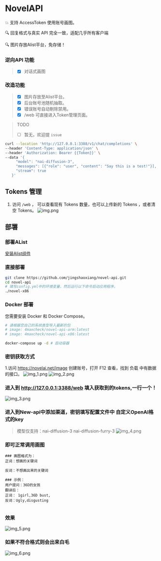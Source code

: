 # NovelAPI

💥 支持 AccessToken 使用账号画图。

🔍 回复格式与真实 API 完全一致，适配几乎所有客户端

🔍 图片存放Alist平台，免存储！

### 逆向API 功能
> - [x] 对话式画图

### 改造功能
> - [x] 图片存放至Alist平台。
> - [x] 后台账号池随机抽取。
> - [x] 错误账号自动剔除禁用。
> - [x] /web 可直接进入Token管理页面。

> TODO
> - [ ] 暂无，欢迎提 `issue`

```bash
curl --location 'http://127.0.0.1:3388/v1/chat/completions' \
--header 'Content-Type: application/json' \
--header 'Authorization: Bearer {{Token}}' \
--data '{
     "model": "nai-diffusion-3",
     "messages": [{"role": "user", "content": "Say this is a test!"}],
     "stream": true
   }'
```

## Tokens 管理

1. 访问 `/web` ， 可以查看现有 Tokens 数量，也可以上传新的 Tokens ，或者清空 Tokens。
![img.png](images/img.png)

## 部署

### 部署AList
[安装Alist组件](https://www.master-jsx.top/archives/alistpan)

### 直接部署

```bash
git clone https://github.com/jingshaoxiang/novel-api.git
cd novel-api
# 填写config.yml中的环境变量，然后运行以下命令启动应用程序。
./novel-x86
```

### Docker 部署

您需要安装 Docker 和 Docker Compose。

```bash
# 请根据您自己的系统类型导入最新的包
# image: 4maxcheck/novel-api-arm:latest
# image: 4maxcheck/novel-api-x86:latest
    
docker-compose up -d # 启动容器
```

### 密钥获取方式
1.访问 https://novelai.net/image 创建账号，打开 F12 查看，找到 负载 中有数据的接口。
![img_1.png](images/img_1.png)
![img_2.png](images/img_2.png)


### 进入到 http://127.0.0.1:3388/web 填入获取到的tokens,一行一个！
![img_3.png](images/img_3.png)

### 进入到New-api中添加渠道，密钥填写配置文件中 自定义OpenAI格式的key
> 模型仅支持：nai-diffusion-3 nai-diffusion-furry-3
![img_4.png](images/img_4.png)

### 即可正常调用画图
```azure
### 画图格式为：
正词：想画的关键词 
    
反词：不想画出来的关键词
    
### 示例：
用户提问：36D的女孩
翻译后：
正词： 1girl,36D bust,
反词：Ugly,disgusting
    
```

### 效果
![img_5.png](images/img_5.png)

### 如果不符合格式则会出来白毛
![img_6.png](images/img_6.png)